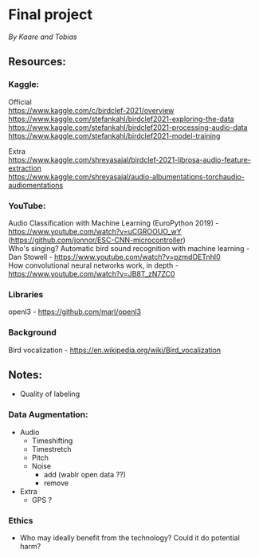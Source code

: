 # Final project
_By Kaare and Tobias_

## Resources:

### Kaggle:  
Official  
https://www.kaggle.com/c/birdclef-2021/overview  
https://www.kaggle.com/stefankahl/birdclef2021-exploring-the-data  
https://www.kaggle.com/stefankahl/birdclef2021-processing-audio-data  
https://www.kaggle.com/stefankahl/birdclef2021-model-training  


Extra  
https://www.kaggle.com/shreyasajal/birdclef-2021-librosa-audio-feature-extraction   
https://www.kaggle.com/shreyasajal/audio-albumentations-torchaudio-audiomentations  


### YouTube:  
Audio Classification with Machine Learning (EuroPython 2019) - https://www.youtube.com/watch?v=uCGROOUO_wY (https://github.com/jonnor/ESC-CNN-microcontroller)  
Who's singing? Automatic bird sound recognition with machine learning - Dan Stowell - https://www.youtube.com/watch?v=pzmdOETnhI0  
How convolutional neural networks work, in depth - https://www.youtube.com/watch?v=JB8T_zN7ZC0

### Libraries
openl3 - https://github.com/marl/openl3

### Background
Bird vocalization - https://en.wikipedia.org/wiki/Bird_vocalization

## Notes:

- Quality of labeling

### Data Augmentation:
- Audio
    - Timeshifting
    - Timestretch
    - Pitch
    - Noise 
        - add (wablr open data ??)
        - remove
- Extra
    - GPS ?
 
### Ethics
- Who may ideally benefit from the technology? Could it do potential harm?

